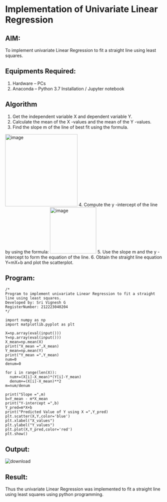 # Implementation of Univariate Linear Regression

## AIM:
To implement univariate Linear Regression to fit a straight line using least squares.

## Equipments Required:
1. Hardware – PCs
2. Anaconda – Python 3.7 Installation / Jupyter notebook

## Algorithm
1. Get the independent variable X and dependent variable Y.
2. Calculate the mean of the X -values and the mean of the Y -values.
3. Find the slope m of the line of best fit using the formula. 
<img width="231" alt="image" src="https://user-images.githubusercontent.com/93026020/192078527-b3b5ee3e-992f-46c4-865b-3b7ce4ac54ad.png">
4. Compute the y -intercept of the line by using the formula:
<img width="148" alt="image" src="https://user-images.githubusercontent.com/93026020/192078545-79d70b90-7e9d-4b85-9f8b-9d7548a4c5a4.png">
5. Use the slope m and the y -intercept to form the equation of the line.
6. Obtain the straight line equation Y=mX+b and plot the scatterplot.

## Program:
```
/*
Program to implement univariate Linear Regression to fit a straight line using least squares.
Developed by: Sri Vignesh G
RegisterNumber: 212223040204
*/

import numpy as np
import matplotlib.pyplot as plt

X=np.array(eval(input()))
Y=np.array(eval(input()))
X_mean=np.mean(X)
print("X_mean =",X_mean)
Y_mean=np.mean(Y)
print("Y_mean =",Y_mean)
num=0
denum=0

for i in range(len(X)):
  num+=(X[i]-X_mean)*(Y[i]-Y_mean)
  denum+=(X[i]-X_mean)**2
m=num/denum

print("Slope =",m)
b=Y_mean - m*X_mean
print("Y-intercept =",b)
Y_pred=m*X+b
print("Predicted Value of Y using X =",Y_pred)
plt.scatter(X,Y,color='blue')
plt.xlabel("X_values")
plt.ylabel("Y_values")
plt.plot(X,Y_pred,color='red') 
plt.show()

```

## Output:
![download](https://github.com/user-attachments/assets/71e26562-2561-498a-bf82-e331c7b717dc)





## Result:
Thus the univariate Linear Regression was implemented to fit a straight line using least squares using python programming.
